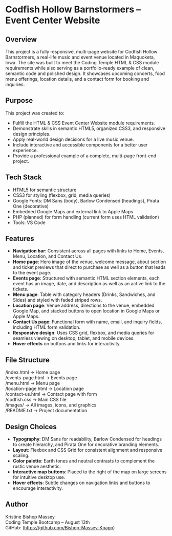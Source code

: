 Codfish Hollow Barnstormers – Event Center Website
==================================================

Overview
--------
This project is a fully responsive, multi-page website for Codfish Hollow Barnstormers, a real-life music and event venue located in Maquoketa, Iowa. The site was built to meet the Coding Temple HTML & CSS module requirements while also serving as a portfolio-ready example of clean, semantic code and polished design. It showcases upcoming concerts, food menu offerings, location details, and a contact form for booking and inquiries.

Purpose
-------
This project was created to:
- Fulfill the HTML & CSS Event Center Website module requirements.
- Demonstrate skills in semantic HTML5, organized CSS3, and responsive design principles.
- Apply real-world design decisions for a live music venue.
- Include interactive and accessible components for a better user experience.
- Provide a professional example of a complete, multi-page front-end project.

Tech Stack
----------
- HTML5 for semantic structure
- CSS3 for styling (flexbox, grid, media queries)
- Google Fonts: DM Sans (body), Barlow Condensed (headings), Pirata One (decorative)
- Embedded Google Maps and external link to Apple Maps
- PHP (planned) for form handling (current form uses HTML validation)
- Tools: VS Code

Features
--------
- **Navigation bar**: Consistent across all pages with links to Home, Events, Menu, Location, and Contact Us.
- **Home page**: Hero image of the venue, welcome message, about section and ticket previews that direct to purchase as well as a button that leads to the event page.
- **Events page**: Structured with semantic HTML section elements, each event has an image, date, and description as well as an active link to the tickets.
- **Menu page**: Table with category headers (Drinks, Sandwiches, and Sides) and styled with faded striped rows.
- **Location page**: Venue address, directions to the venue, embedded Google Map, and stacked buttons to open location in Google Maps or Apple Maps.
- **Contact Us page**: Functional form with name, email, and inquiry fields, including HTML form validation.
- **Responsive design**: Uses CSS grid, flexbox, and media queries for seamless viewing on desktop, tablet, and mobile devices.
- **Hover effects** on buttons and links for interactivity.

File Structure
--------------
/index.html          → Home page  
/events-page.html         → Events page  
/menu.html           → Menu page  
/location-page.html       → Location page  
/contact-us.html        → Contact page with form  
/codfish.css       → Main CSS file  
/images/             → All images, icons, and graphics  
/README.txt          → Project documentation


Design Choices
--------------
- **Typography**: DM Sans for readability, Barlow Condensed for headings to create hierarchy, and Pirata One for decorative branding elements.
- **Layout**: Flexbox and CSS Grid for consistent alignment and responsive scaling.
- **Color palette**: Earth tones and neutral contrasts to complement the rustic venue aesthetic.
- **Interactive map buttons**: Placed to the right of the map on large screens for intuitive desktop use.
- **Hover effects**: Subtle changes on navigation links and buttons to encourage interactivity.

Author
------
Kristine Bishop Massey  
Coding Temple Bootcamp –  August 13th  
GitHub: (https://github.com/Bishop-Massey-Knapp)  